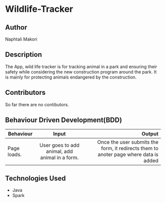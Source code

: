# Wildlife-Tracker

## Author
Naphtali Makori

## Description
 
The App, wild life tracker is for tracking animal in a park and ensuring their safety while considering the new construction program around the park. It is mainly for protecting animals endangered by the construction. 

## Contributors

So far there are no contibutors.

## Behaviour Driven Development(BDD)
|Behaviour 	           |    Input 	                 |       Output          |
|----------------------------------------------|:-----------------------------------:|-----------------------------:|       
|Page loads.                         |   User goes to add animal, add animal in a form.              |Once the user submits the form, it redirects them to anoter page where data is added    |                       |

## Technologies Used

* Java
* Spark
